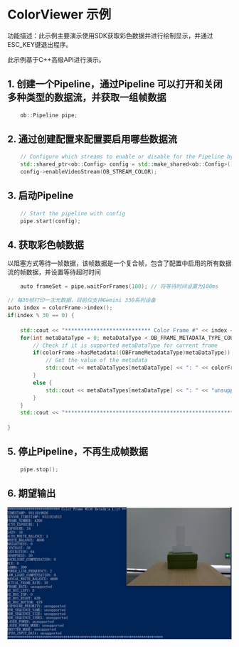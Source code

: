 # ColorViewer 示例

功能描述：此示例主要演示使用SDK获取彩色数据并进行绘制显示，并通过ESC_KEY键退出程序。

此示例基于C++高级API进行演示。

## 1. 创建一个Pipeline，通过Pipeline 可以打开和关闭多种类型的数据流，并获取一组帧数据
```cpp
    ob::Pipeline pipe;
```

## 2. 通过创建配置来配置要启用哪些数据流
```cpp
    // Configure which streams to enable or disable for the Pipeline by creating a Config
    std::shared_ptr<ob::Config> config = std::make_shared<ob::Config>();
    config->enableVideoStream(OB_STREAM_COLOR);
```

## 3. 启动Pipeline
```cpp
    // Start the pipeline with config
    pipe.start(config);
```

## 4. 获取彩色帧数据

以阻塞方式等待一帧数据，该帧数据是一个复合帧，包含了配置中启用的所有数据流的帧数据，并设置等待超时时间
```cpp
    auto frameSet = pipe.waitForFrames(100); // 将等待时间设置为100ms
```

```cpp
// 每30帧打印一次元数据，目前仅支持Gemini 330系列设备
auto index = colorFrame->index(); 
if(index % 30 == 0) {

    std::cout << "*************************** Color Frame #" << index << " Metadata List ********************************" << std::endl;
    for(int metaDataType = 0; metaDataType < OB_FRAME_METADATA_TYPE_COUNT; metaDataType++) {
        // Check if it is supported metaDataType for current frame
        if(colorFrame->hasMetadata((OBFrameMetadataType)metaDataType)) {
            // Get the value of the metadata
            std::cout << metaDataTypes[metaDataType] << ": " << colorFrame->getMetadataValue((OBFrameMetadataType)metaDataType) << std::endl;
        }
        else {
            std::cout << metaDataTypes[metaDataType] << ": " << "unsupported" << std::endl;
        }
    }
    std::cout << "********************************************************************************" << std::endl << std::endl;

}
```

## 5. 停止Pipeline，不再生成帧数据
```cpp
    pipe.stop();
```

## 6. 期望输出 
![image](Image/ColorViewer.png)